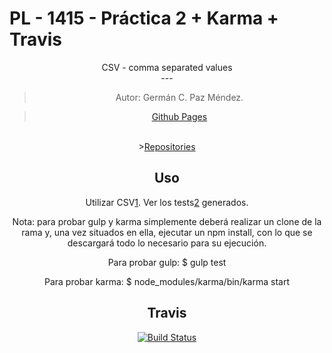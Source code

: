 # PL - 1415 - Práctica 2 + Karma + Travis
<center>
<center>CSV - comma separated values</center>
---

> Autor: Germán C. Paz Méndez.

><A HREF="http://gcpmendez.github.io/">Github Pages</A>
<br>
><A HREF="https://github.com/gcpmendez/Pr2_PL_1415">Repositories</A>

## Uso

Utilizar CSV[1](http://gcpmendez.github.io/Pr2_PL_1415). 
Ver los tests[2](http://gcpmendez.github.io/Pr2_PL_1415/tests/) generados.

Nota: para probar gulp y karma simplemente deberá realizar 
un clone de la rama y, una vez situados en ella, ejecutar un npm install,
con lo que se descargará todo lo necesario para su ejecución.

Para probar gulp:
	$ gulp test

Para probar karma:
	$ node_modules/karma/bin/karma start

## Travis

[![Build Status](https://travis-ci.org/gcpmendez/Pr2_PL_1415.svg?branch=gh-pages)](https://travis-ci.org/gcpmendez/Pr2_PL_1415)
</center>

